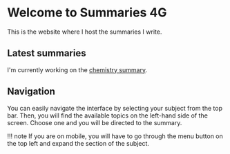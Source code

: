 # Welcome to Summaries 4G

This is the website where I host the summaries I write.

## Latest summaries

I'm currently working on the [chemistry summary](ci/1/summary.md).

## Navigation

You can easily navigate the interface by selecting your subject from the top bar. Then, you will find the available topics on the left-hand side of the screen. Choose one and you will be directed to the summary.

<!--prettier-ignore-->
!!! note
    If you are on mobile, you will have to go through the menu button on the top left and expand the section of the subject.
